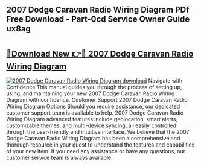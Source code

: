 ## 2007 Dodge Caravan Radio Wiring Diagram PDf Free Download - Part-0cd Service Owner Guide ux8ag

# <h2><a href="http://dfqmpag.blite.top/?on=2007+Dodge+Caravan+Radio+Wiring+Diagram">🔗Download New 👉🔴 2007 Dodge Caravan Radio Wiring Diagram</a></h2>

[![2007 Dodge Caravan Radio Wiring Diagram download](https://i.imgur.com/lujVjoI.png)](http://dfqmpag.blite.top/?on=2007+Dodge+Caravan+Radio+Wiring+Diagram)
Navigate with Confidence This manual guides you through the process of setting up, using, and maintaining your new 2007 Dodge Caravan Radio Wiring Diagram with confidence. Customer Support 2007 Dodge Caravan Radio Wiring Diagram Options Should you require assistance, our dedicated customer support team is available to help. 2007 Dodge Caravan Radio Wiring Diagram advanced features include geolocation, smart alerts, customizable themes, and multi-device syncing, all easily controlled through the user-friendly and intuitive interface. We believe that the 2007 Dodge Caravan Radio Wiring Diagram has been a comprehensive and thorough resource in your quest to understand the features and capabilities of your new item. If you need any assistance or have any questions, our customer service team is always available.
